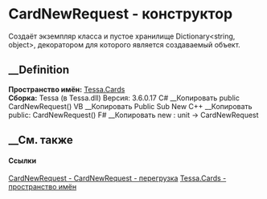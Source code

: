 # CardNewRequest - конструктор
Создаёт экземпляр класса и пустое хранилище Dictionary<string, object>,
декоратором для которого является создаваемый объект.
## __Definition
 **Пространство имён:** [Tessa.Cards](N_Tessa_Cards.htm)  
 **Сборка:** Tessa (в Tessa.dll) Версия: 3.6.0.17
C# __Копировать
     public CardNewRequest()
VB __Копировать
     Public Sub New
C++ __Копировать
     public:
    CardNewRequest()
F# __Копировать
     new : unit -> CardNewRequest
##  __См. также
#### Ссылки
[CardNewRequest - ](T_Tessa_Cards_CardNewRequest.htm)
[CardNewRequest - перегрузка](Overload_Tessa_Cards_CardNewRequest__ctor.htm)
[Tessa.Cards - пространство имён](N_Tessa_Cards.htm)
